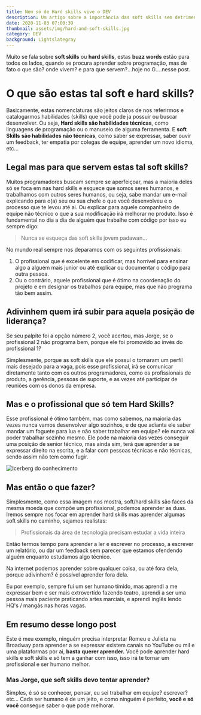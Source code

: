 ```yaml
---
title: Nem só de Hard skills vive o DEV
description: Um artigo sobre a importância das soft skills sem detrimento das hard skills.
date: 2020-11-03 07:00:39
thumbnail: assets/img/hard-and-soft-skills.jpg
category: DEV
background: Lightslategray
---
```

Muito se fala sobre **soft skills** ou **hard skills**, estas **buzz words** estão para todos os lados, quando se procura aprender sobre programação, mas de fato o que são? onde vivem? e para que servem?...hoje no G....nesse post.

# [](https://github.com/Jorge-Bill/blog/blob/df564df04821222916454263504f037452ac389e/posts/2015-04-22-people-will-forget.md#o-que-s%C3%A3o-estas-tal-soft-e-hard-skills)O que são estas tal soft e hard skills?

Basicamente, estas nomenclaturas são jeitos claros de nos referirmos e catalogarmos habilidades (skills) que você pode ja possuir ou buscar desenvolver. Ou seja, **Hard skills são habilidades técnicas**, como linguagens de programação ou o manuseio de alguma ferramenta. E **soft Skills** **são habilidades não técnicas**, como saber se expressar, saber ouvir um feedback, ter empatia por colegas de equipe, aprender um novo idioma, etc...

## [](https://github.com/Jorge-Bill/blog/blob/df564df04821222916454263504f037452ac389e/posts/2015-04-22-people-will-forget.md#legal-mas-para-que-servem-estas-tal-soft-skills)Legal mas para que servem estas tal soft skills?

Muitos programadores buscam sempre se aperfeiçoar, mas a maioria deles só se foca em nas hard skills e esquece que somos seres humanos, e trabalhamos com outros seres humanos, ou seja, sabe mandar um e-mail explicando para o(a) seu ou sua chefe o que você desenvolveu e o processo que te levou até ai. Ou explicar para aquele companheiro de equipe não técnico o que a sua modificação irá melhorar no produto. Isso é fundamental no dia a dia de alguém que trabalhe com código por isso eu sempre digo:

> Nunca se esqueça das soft skills jovem padawan...

No mundo real sempre nos deparamos com os seguintes profissionais:

1. O profissional que é excelente em codificar, mas horrível para ensinar algo a alguém mais junior ou até explicar ou documentar o código para outra pessoa.
2. Ou o contrário, aquele profissional que é ótimo na coordenação do projeto e em designar os trabalhos para equipe, mas que não programa tão bem assim.

## [](https://github.com/Jorge-Bill/blog/blob/df564df04821222916454263504f037452ac389e/posts/2015-04-22-people-will-forget.md#adivinhem-quem-ir%C3%A1-subir-para-aquela-posi%C3%A7%C3%A3o-de-lideran%C3%A7a)Adivinhem quem irá subir para aquela posição de liderança?

Se seu palpite foi a opção número 2, você acertou, mas Jorge, se o profissional 2 não programa bem, porque ele foi promovido ao invés do profissional 1?

Simplesmente, porque as soft skills que ele possuí o tornaram um perfil mais desejado para a vaga, pois esse profissional, irá se comunicar diretamente tanto com os outros programadores, como os profissionais de produto, a gerência, pessoas de suporte, e as vezes até participar de reuniões com os donos da empresa.

## [](https://github.com/Jorge-Bill/blog/blob/df564df04821222916454263504f037452ac389e/posts/2015-04-22-people-will-forget.md#mas-e-o-profissional-que-s%C3%B3-tem-hard-skills)Mas e o profissional que só tem Hard Skills?

Esse profissional é ótimo também, mas como sabemos, na maioria das vezes nunca vamos desenvolver algo sozinhos, e de que adianta ele saber mandar um foguete para lua e não saber trabalhar em equipe? ele nunca vai poder trabalhar sozinho mesmo. Ele pode na maioria das vezes conseguir uma posição de senior técnico, mas ainda sim, terá que aprender a se expressar direito na escrita, e a falar com pessoas técnicas e não técnicas, sendo assim não tem como fugir.

![Icerberg do conhecimento](assets/img/hard-and-soft-skills.jpg "Icerberg do conhecimento")

## [](https://github.com/Jorge-Bill/blog/blob/df564df04821222916454263504f037452ac389e/posts/2015-04-22-people-will-forget.md#mas-ent%C3%A3o-o-que-fazer)Mas então o que fazer?

Simplesmente, como essa imagem nos mostra, soft/hard skills são faces da mesma moeda que compõe um profissional, podemos aprender as duas. Iremos sempre nos focar em aprender hard skills mas aprender algumas soft skills no caminho, sejamos realistas:

> Profissionais da área de tecnologia precisam estudar a vida inteira

Então termos tempo para aprender a ler e escrever no processo, a escrever um relatório, ou dar um feedback sem parecer que estamos ofendendo alguém enquanto estudamos algo técnico.

Na internet podemos aprender sobre qualquer coisa, ou até fora dela, porque adivinhem? é possível aprender fora dela.

Eu por exemplo, sempre fui um ser humano tímido, mas aprendi a me expressar bem e ser mais extrovertido fazendo teatro, aprendi a ser uma pessoa mais paciente praticando artes marciais, e aprendi inglês lendo HQ's / mangás nas horas vagas.

## [](https://github.com/Jorge-Bill/blog/blob/df564df04821222916454263504f037452ac389e/posts/2015-04-22-people-will-forget.md#em-resumo-desse-longo-post)Em resumo desse longo post

Este é meu exemplo, ninguém precisa interpretar Romeu e Julieta na Broadway para aprender a se expressar existem canais no YouTube ou mil e uma plataformas por ai, **basta querer aprender.** Você pode aprender hard skills e soft skills e só tem a ganhar com isso, isso irá te tornar um profissional e ser humano melhor.

### [](https://github.com/Jorge-Bill/blog/blob/df564df04821222916454263504f037452ac389e/posts/2015-04-22-people-will-forget.md#mas-jorge-que-soft-skills-devo-tentar-aprender)**Mas Jorge, que soft skills devo tentar aprender?**

Simples, é só se conhecer, pensar, eu sei trabalhar em equipe? escrever? etc... Cada ser humano é de um jeito, e como ninguém é perfeito, **você e só você** consegue saber o que pode melhorar.